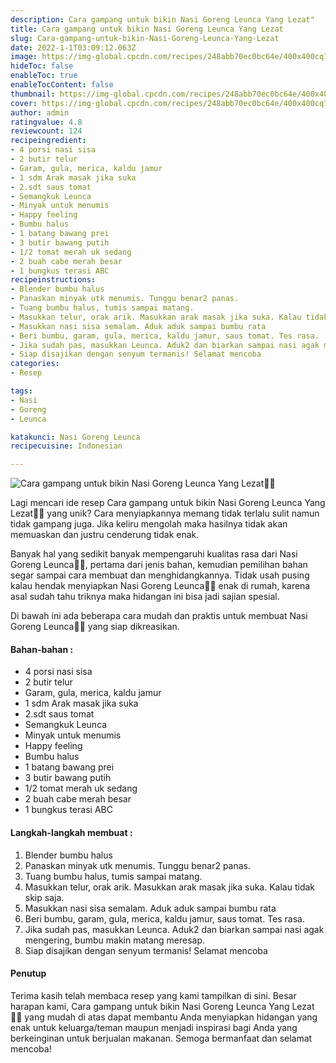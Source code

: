 ```yaml
---
description: Cara gampang untuk bikin Nasi Goreng Leunca Yang Lezat"
title: Cara gampang untuk bikin Nasi Goreng Leunca Yang Lezat
slug: Cara-gampang-untuk-bikin-Nasi-Goreng-Leunca-Yang-Lezat
date: 2022-1-1T03:09:12.063Z
image: https://img-global.cpcdn.com/recipes/248abb70ec0bc64e/400x400cq70/photo.jpg
hideToc: false
enableToc: true
enableTocContent: false
thumbnail: https://img-global.cpcdn.com/recipes/248abb70ec0bc64e/400x400cq70/photo.jpg
cover: https://img-global.cpcdn.com/recipes/248abb70ec0bc64e/400x400cq70/photo.jpg
author: admin
ratingvalue: 4.8
reviewcount: 124
recipeingredient:
- 4 porsi nasi sisa
- 2 butir telur
- Garam, gula, merica, kaldu jamur
- 1 sdm Arak masak jika suka
- 2.sdt saus tomat
- Semangkuk Leunca
- Minyak untuk menumis
- Happy feeling
- Bumbu halus
- 1 batang bawang prei
- 3 butir bawang putih
- 1/2 tomat merah uk sedang
- 2 buah cabe merah besar
- 1 bungkus terasi ABC
recipeinstructions:
- Blender bumbu halus
- Panaskan minyak utk menumis. Tunggu benar2 panas.
- Tuang bumbu halus, tumis sampai matang.
- Masukkan telur, orak arik. Masukkan arak masak jika suka. Kalau tidak skip saja.
- Masukkan nasi sisa semalam. Aduk aduk sampai bumbu rata
- Beri bumbu, garam, gula, merica, kaldu jamur, saus tomat. Tes rasa.
- Jika sudah pas, masukkan Leunca. Aduk2 dan biarkan sampai nasi agak mengering, bumbu makin matang meresap.
- Siap disajikan dengan senyum termanis! Selamat mencoba
categories:
- Resep

tags:
- Nasi
- Goreng
- Leunca

katakunci: Nasi Goreng Leunca
recipecuisine: Indonesian

---
```


![Cara gampang untuk bikin Nasi Goreng Leunca Yang Lezat👩‍🍳](https://img-global.cpcdn.com/recipes/248abb70ec0bc64e/400x400cq70/photo.jpg)

Lagi mencari ide resep Cara gampang untuk bikin Nasi Goreng Leunca Yang Lezat👩‍🍳 yang unik? Cara menyiapkannya memang tidak terlalu sulit namun tidak gampang juga. Jika keliru mengolah maka hasilnya tidak akan memuaskan dan justru cenderung tidak enak.

Banyak hal yang sedikit banyak mempengaruhi kualitas rasa dari Nasi Goreng Leunca👩‍🍳, pertama dari jenis bahan, kemudian pemilihan bahan segar sampai cara membuat dan menghidangkannya. Tidak usah pusing kalau hendak menyiapkan Nasi Goreng Leunca👩‍🍳 enak di rumah, karena asal sudah tahu triknya maka hidangan ini bisa jadi sajian spesial.

Di bawah ini ada beberapa cara mudah dan praktis untuk membuat Nasi Goreng Leunca👩‍🍳 yang siap dikreasikan.

<!--inarticleads1-->

#### Bahan-bahan :

- 4 porsi nasi sisa
- 2 butir telur
- Garam, gula, merica, kaldu jamur
- 1 sdm Arak masak jika suka
- 2.sdt saus tomat
- Semangkuk Leunca
- Minyak untuk menumis
- Happy feeling
- Bumbu halus
- 1 batang bawang prei
- 3 butir bawang putih
- 1/2 tomat merah uk sedang
- 2 buah cabe merah besar
- 1 bungkus terasi ABC

<!--inarticleads2-->

#### Langkah-langkah membuat :

1. Blender bumbu halus
1. Panaskan minyak utk menumis. Tunggu benar2 panas.
1. Tuang bumbu halus, tumis sampai matang.
1. Masukkan telur, orak arik. Masukkan arak masak jika suka. Kalau tidak skip saja.
1. Masukkan nasi sisa semalam. Aduk aduk sampai bumbu rata
1. Beri bumbu, garam, gula, merica, kaldu jamur, saus tomat. Tes rasa.
1. Jika sudah pas, masukkan Leunca. Aduk2 dan biarkan sampai nasi agak mengering, bumbu makin matang meresap.
1. Siap disajikan dengan senyum termanis! Selamat mencoba

#### Penutup

Terima kasih telah membaca resep yang kami tampilkan di sini. Besar harapan kami, Cara gampang untuk bikin Nasi Goreng Leunca Yang Lezat👩‍🍳 yang mudah di atas dapat membantu Anda menyiapkan hidangan yang enak untuk keluarga/teman maupun menjadi inspirasi bagi Anda yang berkeinginan untuk berjualan makanan. Semoga bermanfaat dan selamat mencoba!